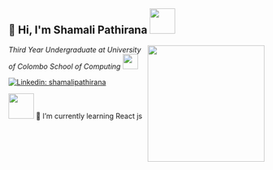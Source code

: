 




 

<h2> 👋 Hi, I'm Shamali Pathirana <img src="https://media.giphy.com/media/mGcNjsfWAjY5AEZNw6/giphy.gif" width="50"></h2>
<img align='right' src="https://media.giphy.com/media/ieyl9zmCjO4b4t6qoY/giphy.gif" width="230">
<p><em>Third Year Undergraduate at University of Colombo School of Computing <img src="https://media.giphy.com/media/fYSnHlufseco8Fh93Z/giphy.gif" width="30"> 
</em></p>


[![Linkedin: shamalipathirana](https://img.shields.io/badge/-shamalipathirana-blue?style=flat-square&logo=Linkedin&logoColor=white&link=https://www.linkedin.com/in/shamali-pathirana-939b92201/)](https://www.linkedin.com/in/shamali-pathirana-939b92201/)


<img src="https://media.giphy.com/media/VgCDAzcKvsR6OM0uWg/giphy.gif" width="50">  
🌱 I’m currently learning React js

